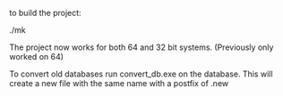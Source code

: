 to build the project:

./mk

The project now works for both 64 and 32 bit systems. (Previously only worked on 64)

To convert old databases run convert_db.exe on the database. This will create a new file with the same name with a postfix of .new
